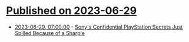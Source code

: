 # [Published on 2023-06-29](index.md)

* [2023-06-29, 07:00:00](https://games.slashdot.org/story/23/06/29/035227/sonys-confidential-playstation-secrets-just-spilled-because-of-a-sharpie?utm_source=rss1.0mainlinkanon&utm_medium=feed) - [Sony's Confidential PlayStation Secrets Just Spilled Because of a Sharpie](https://games.slashdot.org/story/23/06/29/035227/sonys-confidential-playstation-secrets-just-spilled-because-of-a-sharpie?utm_source=rss1.0mainlinkanon&utm_medium=feed)
